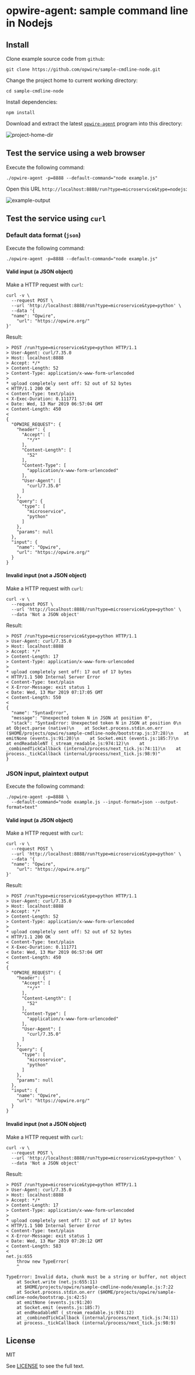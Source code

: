 # opwire-agent: sample command line in Nodejs

## Install

Clone example source code from `github`:

```shell
git clone https://github.com/opwire/sample-cmdline-node.git
```

Change the project home to current working directory:

```shell
cd sample-cmdline-node
```

Install dependencies:

```shell
npm install
```

Download and extract the latest [`opwire-agent`](https://github.com/opwire/opwire-agent/releases/latest) program into this directory:

![project-home-dir](https://raw.github.com/opwire/sample-cmdline-node/master/docs/assets/images/ls.png)

## Test the service using a web browser

Execute the following command:

```shell
./opwire-agent -p=8888 --default-command="node example.js"
```

Open this URL `http://localhost:8888/run?type=microservice&type=nodejs`:

![example-output](https://raw.github.com/opwire/sample-cmdline-node/master/docs/assets/images/example.png)


## Test the service using `curl`

### Default data format (`json`)

Execute the following command:

```shell
./opwire-agent -p=8888 --default-command="node example.js"
```

#### Valid input (a JSON object)

Make a HTTP request with `curl`:

```curl
curl -v \
  --request POST \
  --url 'http://localhost:8888/run?type=microservice&type=python' \
  --data '{
  "name": "Opwire",
	"url": "https://opwire.org/"
}'
```

Result:

```plain
> POST /run?type=microservice&type=python HTTP/1.1
> User-Agent: curl/7.35.0
> Host: localhost:8888
> Accept: */*
> Content-Length: 52
> Content-Type: application/x-www-form-urlencoded
>
* upload completely sent off: 52 out of 52 bytes
< HTTP/1.1 200 OK
< Content-Type: text/plain
< X-Exec-Duration: 0.111771
< Date: Wed, 13 Mar 2019 06:57:04 GMT
< Content-Length: 450
<
{
  "OPWIRE_REQUEST": {
    "header": {
      "Accept": [
        "*/*"
      ],
      "Content-Length": [
        "52"
      ],
      "Content-Type": [
        "application/x-www-form-urlencoded"
      ],
      "User-Agent": [
        "curl/7.35.0"
      ]
    },
    "query": {
      "type": [
        "microservice",
        "python"
      ]
    },
    "params": null
  },
  "input": {
    "name": "Opwire",
    "url": "https://opwire.org/"
  }
}
```

#### Invalid input (not a JSON object)

Make a HTTP request with `curl`:

```curl
curl -v \
  --request POST \
  --url 'http://localhost:8888/run?type=microservice&type=python' \
  --data 'Not a JSON object'
```

Result:

```plain
> POST /run?type=microservice&type=python HTTP/1.1
> User-Agent: curl/7.35.0
> Host: localhost:8888
> Accept: */*
> Content-Length: 17
> Content-Type: application/x-www-form-urlencoded
>
* upload completely sent off: 17 out of 17 bytes
< HTTP/1.1 500 Internal Server Error
< Content-Type: text/plain
< X-Error-Message: exit status 1
< Date: Wed, 13 Mar 2019 07:17:05 GMT
< Content-Length: 550
<
{
  "name": "SyntaxError",
  "message": "Unexpected token N in JSON at position 0",
  "stack": "SyntaxError: Unexpected token N in JSON at position 0\n    at Object.parse (native)\n    at Socket.process.stdin.on.err ($HOME/projects/opwire/sample-cmdline-node/bootstrap.js:37:28)\n    at emitNone (events.js:91:20)\n    at Socket.emit (events.js:185:7)\n    at endReadableNT (_stream_readable.js:974:12)\n    at _combinedTickCallback (internal/process/next_tick.js:74:11)\n    at process._tickCallback (internal/process/next_tick.js:98:9)"
}
```

### JSON input, plaintext output

Execute the following command:

```shell
./opwire-agent -p=8888 \
  --default-command="node example.js --input-format=json --output-format=text"
```

#### Valid input (a JSON object)

Make a HTTP request with `curl`:

```curl
curl -v \
  --request POST \
  --url 'http://localhost:8888/run?type=microservice&type=python' \
  --data '{
  "name": "Opwire",
	"url": "https://opwire.org/"
}'
```

Result:

```plain
> POST /run?type=microservice&type=python HTTP/1.1
> User-Agent: curl/7.35.0
> Host: localhost:8888
> Accept: */*
> Content-Length: 52
> Content-Type: application/x-www-form-urlencoded
>
* upload completely sent off: 52 out of 52 bytes
< HTTP/1.1 200 OK
< Content-Type: text/plain
< X-Exec-Duration: 0.111771
< Date: Wed, 13 Mar 2019 06:57:04 GMT
< Content-Length: 450
<
{
  "OPWIRE_REQUEST": {
    "header": {
      "Accept": [
        "*/*"
      ],
      "Content-Length": [
        "52"
      ],
      "Content-Type": [
        "application/x-www-form-urlencoded"
      ],
      "User-Agent": [
        "curl/7.35.0"
      ]
    },
    "query": {
      "type": [
        "microservice",
        "python"
      ]
    },
    "params": null
  },
  "input": {
    "name": "Opwire",
    "url": "https://opwire.org/"
  }
}
```

#### Invalid input (not a JSON object)

Make a HTTP request with `curl`:

```curl
curl -v \
  --request POST \
  --url 'http://localhost:8888/run?type=microservice&type=python' \
  --data 'Not a JSON object'
```

Result:

```plain
> POST /run?type=microservice&type=python HTTP/1.1
> User-Agent: curl/7.35.0
> Host: localhost:8888
> Accept: */*
> Content-Length: 17
> Content-Type: application/x-www-form-urlencoded
>
* upload completely sent off: 17 out of 17 bytes
< HTTP/1.1 500 Internal Server Error
< Content-Type: text/plain
< X-Error-Message: exit status 1
< Date: Wed, 13 Mar 2019 07:20:12 GMT
< Content-Length: 583
<
net.js:655
    throw new TypeError(
    ^

TypeError: Invalid data, chunk must be a string or buffer, not object
    at Socket.write (net.js:655:11)
    at $HOME/projects/opwire/sample-cmdline-node/example.js:7:22
    at Socket.process.stdin.on.err ($HOME/projects/opwire/sample-cmdline-node/bootstrap.js:42:5)
    at emitNone (events.js:91:20)
    at Socket.emit (events.js:185:7)
    at endReadableNT (_stream_readable.js:974:12)
    at _combinedTickCallback (internal/process/next_tick.js:74:11)
    at process._tickCallback (internal/process/next_tick.js:98:9)
```

## License

MIT

See [LICENSE](LICENSE) to see the full text.
